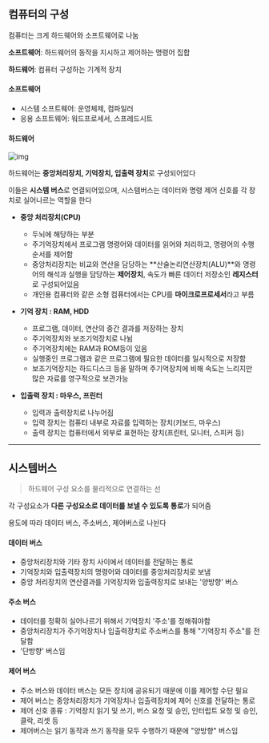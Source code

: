## 컴퓨터의 구성

컴퓨터는 크게 하드웨어와 소프트웨어로 나눔

 

**소프트웨어**: 하드웨어의 동작을 지시하고 제어하는 명령어 집합

**하드웨어**: 컴퓨터 구성하는 기계적 장치

 

#### 소프트웨어

- 시스템 소프트웨어: 운영체제, 컴파일러
- 응용 소프트웨어: 워드프로세서, 스프레드시트

 

#### 하드웨어



![img](https://blog.kakaocdn.net/dn/cPkRpg/btrwTN4dIOu/KPyMOeJYfkrjxAcsq9vjN0/img.png)



하드웨어는 **중앙처리장치, 기억장치, 입출력 장치**로 구성되어있다

이들은 **시스템 버스**로 연결되어있으며, 시스템버스는 데이터와 명령 제어 신호를 각 장치로 실어나르는 역할을 한다

 

- **중앙 처리장치(CPU)**
  - 두뇌에 해당하는 부분
  - 주기억장치에서 프로그램 명령어와 데이터를 읽어와 처리하고, 명령어의 수행 순서를 제어함
  - 중앙처리장치는 비교와 연산을 담당하는 **산술논리연산장치(ALU)**와 명령어의 해석과 실행을 담당하는 **제어장치**, 속도가 빠른 데이터 저장소인 **레지스터**로 구성되어있음
  - 개인용 컴퓨터와 같은 소형 컴퓨터에서는 CPU를 **마이크로프로세서**라고 부름

 

- **기억 장치 : RAM, HDD**
  - 프로그램, 데이터, 연산의 중간 결과를 저장하는 장치
  - 주기억장치와 보조기억장치로 나뉨
  - 주기억장치에는 RAM과 ROM등이 있음
  - 실행중인 프로그램과 같은 프로그램에 필요한 데이터를 일시적으로 저장함
  - 보조기억장치는 하드디스크 등을 말하며 주기억장치에 비해 속도는 느리지만 많은 자료를 영구적으로 보관가능

 

- **입출력 장치 : 마우스, 프린터**
  - 입력과 출력장치로 나누어짐
  - 입력 장치는 컴퓨터 내부로 자료를 입력하는 장치(키보드, 마우스)
  - 출력 장치는 컴퓨터에서 외부로 표현하는 장치(프린터, 모니터, 스피커 등)

 

------

## 시스템버스

> 하드웨어 구성 요소를 물리적으로 연결하는 선

각 구성요소가 **다른 구성요소로 데이터를 보낼 수 있도록 통로**가 되어줌

용도에 따라 데이터 버스, 주소버스, 제어버스로 나뉜다

 

#### 데이터 버스

- 중앙처리장치와 기타 장치 사이에서 데이터를 전달하는 통로
- 기억장치와 입출력장치의 명령어와 데이터를 중앙처리장치로 보냄
- 중앙 처리장치의 연산결과를 기억장치와 입출력장치로 보내는 '양방향' 버스

 

#### 주소 버스

- 데이터를 정확히 실어나르기 위해서 기억장치 '주소'를 정해줘야함
- 중앙처리장치가 주기억장치나 입출력장치로 주소버스를 통해 "기억장치 주소"를 전달함
- '단방향' 버스임

 

#### 제어 버스

- 주소 버스와 데이터 버스는 모든 장치에 공유되기 때문에 이를 제어할 수단 필요
- 제어 버스는 중앙처리장치가 기억장치나 입출력장치에 제어 신호를 전달하는 통로
- 제어 신호 종류 : 기억장치 읽기 및 쓰기, 버스 요청 및 승인, 인터럽트 요청 및 승인, 클락, 리셋 등
- 제어버스는 읽기 동작과 쓰기 동작을 모두 수행하기 때문에 "양방향" 버스임